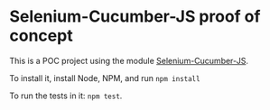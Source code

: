 # Selenium-Cucumber-JS proof of concept

This is a POC project using the module [Selenium-Cucumber-JS](https://www.npmjs.com/package/selenium-cucumber-js).

To install it, install Node, NPM, and run ```npm install```

To run the tests in it: ```npm test```.
